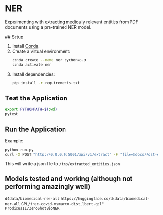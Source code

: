 # NER
Experimenting with extracting medically relevant entities from PDF documents using a pre-trained NER model.

## Setup

1. Install [Conda](https://docs.conda.io/en/latest/miniconda.html).
2. Create a virtual environment:
    ```sh
    conda create --name ner python=3.9
    conda activate ner
    ```
3. Install dependencies:
    ```sh
    pip install -r requirements.txt
    ```


## Test the Application

```sh
export PYTHONPATH=$(pwd)
pytest
```

## Run the Application

Example: 

```sh
python run.py
curl -X POST "http://0.0.0.0:5001/api/v1/extract" -F "file=@docs/Post-exertional malaise.pdf"

```

This will write a json file to `/tmp/extracted_entities.json`



## Models tested and working (although not performing amazingly well)


`d4data/biomedical-ner-all`
`https://huggingface.co/d4data/biomedical-ner-all`
`GPL/trec-covid-msmarco-distilbert-gpl"`
`ProdicusII/ZeroShotBioNER`
